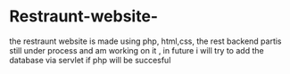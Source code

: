 # Restraunt-website-
the restraunt website is made using php, html,css, the rest backend partis still under process and am working on it , in future i will try to add the database via servlet if php will be succesful

